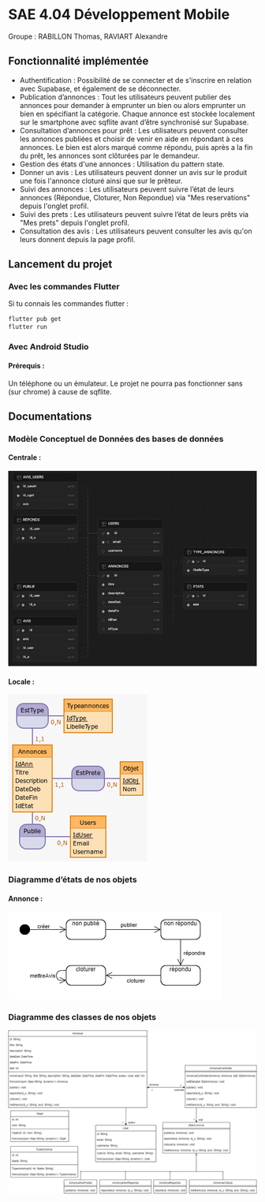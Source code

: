 # SAE 4.04 Développement Mobile

Groupe : RABILLON Thomas, RAVIART Alexandre

## Fonctionnalité implémentée

- Authentification : Possibilité de se connecter et de s'inscrire en relation avec Supabase, et également de se déconnecter.
- Publication d’annonces : Tout les utilisateurs peuvent publier des annonces pour demander à emprunter un bien ou alors emprunter un bien en spécifiant la catégorie. Chaque annonce est stockée localement sur le smartphone avec sqflite avant d’être synchronisé sur Supabase.
- Consultation d’annonces pour prêt : Les utilisateurs peuvent consulter les annonces publiées et choisir de venir en aide en répondant à ces annonces. Le bien est alors marqué comme répondu, puis après a la fin du prêt, les annonces sont clôturées par le demandeur.
- Gestion des états d'une annonces : Utilisation du pattern state.
- Donner un avis : Les utilisateurs peuvent donner un avis sur le produit une fois l'annonce cloturé ainsi que sur le prêteur.
- Suivi des annonces : Les utilisateurs peuvent suivre l’état de leurs annonces (Répondue, Cloturer, Non Repondue) via "Mes reservations" depuis l'onglet profil.
- Suivi des prets : Les utilisateurs peuvent suivre l’état de leurs prêts via "Mes prets" depuis l'onglet profil.
- Consultation des avis : Les utilisateurs peuvent consulter les avis qu'on leurs donnent depuis la page profil.

## Lancement du projet

### Avec les commandes Flutter
Si tu connais les commandes flutter :

```
flutter pub get
flutter run
```

### Avec Android Studio

#### Prérequis :

Un téléphone ou un émulateur. Le projet ne pourra pas fonctionner sans (sur chrome) à cause de sqflite.

## Documentations

### Modèle Conceptuel de Données des bases de données

#### Centrale :

![mcd bdd centrale](./imgs_md/mcd_bd_centrale.png)

#### Locale :

![mcd bdd centrale](./imgs_md/mcd_bd_local.png)

### Diagramme d’états de nos objets

#### Annonce :

![diagramme etat annonce](./imgs_md/etat.png)

### Diagramme des classes de nos objets

![diagramme de classe](./imgs_md/diagramme_classe.png)

